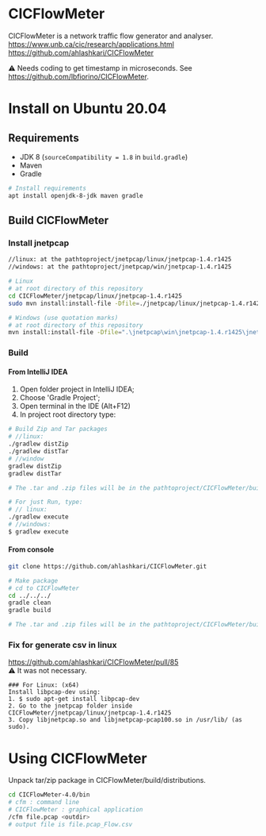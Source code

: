# CICFlowMeter
CICFlowMeter is a network traffic flow generator and analyser.  
https://www.unb.ca/cic/research/applications.html  
https://github.com/ahlashkari/CICFlowMeter  

:warning: Needs coding to get timestamp in microseconds. See https://github.com/lbfiorino/CICFlowMeter.

# Install on Ubuntu 20.04

## Requirements
- JDK 8 (`sourceCompatibility = 1.8` in `build.gradle`)
- Maven
- Gradle

```bash
# Install requirements
apt install openjdk-8-jdk maven gradle
```

## Build CICFlowMeter

### Install jnetpcap
```bash
//linux: at the pathtoproject/jnetpcap/linux/jnetpcap-1.4.r1425
//windows: at the pathtoproject/jnetpcap/win/jnetpcap-1.4.r1425

# Linux
# at root directory of this repository
cd CICFlowMeter/jnetpcap/linux/jnetpcap-1.4.r1425
sudo mvn install:install-file -Dfile=./jnetpcap/linux/jnetpcap-1.4.r1425/jnetpcap.jar -DgroupId=org.jnetpcap -DartifactId=jnetpcap -Dversion=1.4.1 -Dpackaging=jar

# Windows (use quotation marks)
# at root directory of this repository
mvn install:install-file -Dfile=".\jnetpcap\win\jnetpcap-1.4.r1425\jnetpcap.jar" -DgroupId="org.jnetpcap" -DartifactId=jnetpcap -Dversion="1.4.1" -Dpackaging=jar
```

### Build

#### From IntelliJ IDEA
1. Open folder project in IntelliJ IDEA;
2. Choose 'Gradle Project';
3. Open terminal in the IDE (Alt+F12)
4. In project root directory type: 
```bash
# Build Zip and Tar packages
# //linux:
./gradlew distZip
./gradlew distTar
# //window
gradlew distZip
gradlew distTar

# The .tar and .zip files will be in the pathtoproject/CICFlowMeter/build/distributions

# For just Run, type:
# // linux:
./gradlew execute
# //windows:
$ gradlew execute
```

#### From console 
```bash
git clone https://github.com/ahlashkari/CICFlowMeter.git

# Make package
# cd to CICFlowMeter
cd ../../../
gradle clean
gradle build

# The .tar and .zip files will be in the pathtoproject/CICFlowMeter/build/distributions
```

### Fix for generate csv in linux 
https://github.com/ahlashkari/CICFlowMeter/pull/85  
:warning: It was not necessary. 

```
### For Linux: (x64)
Install libpcap-dev using:
1. $ sudo apt-get install libpcap-dev
2. Go to the jnetpcap folder inside CICFlowMeter/jnetpcap/linux/jnetpcap-1.4.r1425
3. Copy libjnetpcap.so and libjnetpcap-pcap100.so in /usr/lib/ (as sudo).
```


# Using CICFlowMeter

Unpack tar/zip package in CICFlowMeter/build/distributions.
```bash
cd CICFlowMeter-4.0/bin
# cfm : command line
# CICFlowMeter : graphical application
/cfm file.pcap <outdir>
# output file is file.pcap_Flow.csv
```
